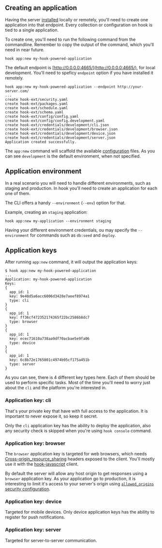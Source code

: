 ## Creating an application

Having the server [installed](Getting-started/How-to-use/#installation) locally
or remotely, you'll need to create one application into that endpoint. Every
collection or configuration on hook is tied to a single application.

To create one, you'll need to run the following command from the commandline.
Remember to copy the output of the command, which you'll need in near future.

```
hook app:new my-hook-powered-application
```

The default endpoint is [http://0.0.0.0:4665/](http://0.0.0.0:4665/), for local development. You'll
need to speficy `endpoint` option if you have installed it remotely.

```
hook app:new my-hook-powered-application --endpoint http://your-server.com/
...
create hook-ext/security.yaml
create hook-ext/packages.yaml
create hook-ext/schedule.yaml
create hook-ext/schema.yaml
create hook-ext/config/config.yaml
create hook-ext/config/config.development.yaml
create hook-ext/credentials/development/cli.json
create hook-ext/credentials/development/browser.json
create hook-ext/credentials/development/device.json
create hook-ext/credentials/development/server.json
Application created successfully.
```

The `app:new` command will scaffold the available [configuration](Configuration)
files. As you can see `development` is the default environment, when not
specified.

## Application environment

In a real scenario you will need to handle different environments, such as
staging and production. In hook you'll need to create an application for each
one of them.

The CLI offers a handy `--environment` (`--env`) option for that.

Example, creating an `staging` application:

```
hook app:new my-application --environment staging
```

Having your different environment credentials, ou may specify the
`--environment` for commands such as `db:seed` and `deploy`.

## Application keys

After running `app:new` command, it will output the application keys:

```
$ hook app:new my-hook-powered-application
...
Application: my-hook-powered-application
Keys:
{
  app_id: 1
  key: 9e48d5a6acc6006d3428e7aeef8974a1
  type: cli
}
{
  app_id: 1
  key: ff36cf472352174365f22bc2586b8dc7
  type: browser
}
{
  app_id: 1
  key: ecec71610a738aa9df70acbae5e9fa06
  type: device
}
{
  app_id: 1
  key: 6c8b72e1765801c4974b95cf175a451b
  type: server
}
```

As you can see, there is 4 different key types here. Each of them should be
used to perform specific tasks. Most of the time you'll need to worry just
about the `cli` and the platform you're interested in.

### Application key: cli

That's your private key that have with full access to the application. It is
important to never expose it, so keep it secret.

Only the `cli` application key has the ability to deploy the application, also
any security check is skipped when you're using `hook console` command.

### Application key: browser

The `browser` application key is targeted for web browsers, which needs
[Cross-origin_resource_sharing](http://en.wikipedia.org/wiki/Cross-origin_resource_sharing)
headers exposed to the client. You'll mostly use it with the
[hook-javascript](https://github.com/doubleleft/hook-javascript) client.

By default the server will allow any host origin to get responses using a
`browser` application key. As your application go to production, it is
interesting to limit it's access to your server's origin using
[`allowed_origins` security configuration](Configuration/#security).

### Application key: device

Targeted for mobile devices. Only device application keys has the ability to
register for push notifications.

### Application key: server

Targeted for server-to-server communication.
